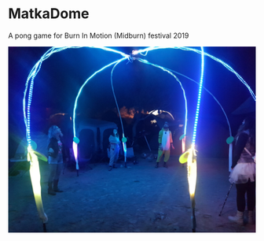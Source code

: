 # MatkaDome
A pong game for Burn In Motion (Midburn) festival 2019

![Burn In Motion picture](74674408_10156677873410382_2686439616298352640_o.jpg?raw=true "Picture from BIM (Burn In Motion)")
